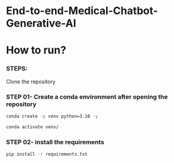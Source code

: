 # End-to-end-Medical-Chatbot-Generative-AI


# How to run?
### STEPS:

Clone the repository

### STEP 01- Create a conda environment after opening the repository

```bash
conda create -p venv python=3.10 -y
```

```bash
conda activate venv/
```


### STEP 02- install the requirements
```bash
pip install -r requirements.txt
```